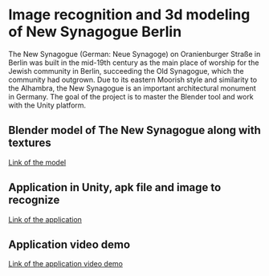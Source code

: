# Image recognition and 3d modeling of New Synagogue Berlin

The New Synagogue (German: Neue Synagoge) on Oranienburger Straße in Berlin was built in the mid-19th century as the main place of worship for the Jewish community in Berlin, succeeding the Old Synagogue, which
the community had outgrown. Due to its eastern Moorish style and similarity to the Alhambra, the New Synagogue is an important architectural monument in Germany. The goal of the project is to master the Blender tool and work with the Unity platform.

## Blender model of The New Synagogue along with textures
[Link of the model](https://drive.google.com/drive/folders/10zZBIc4orpfBx5kxDYQMJcsgw1L7nMGp?usp=sharing)

## Application in Unity, apk file and image to recognize
[Link of the application](https://drive.google.com/drive/folders/1Ze5I4FW1bNMu8LOOZsfwT0IaovnLqQYa?usp=sharing)

## Application video demo
[Link of the application video demo](https://drive.google.com/drive/folders/1v_MxRRb6EBmUbZkySeBzrnwOAjXxTpJO?usp=sharing)
